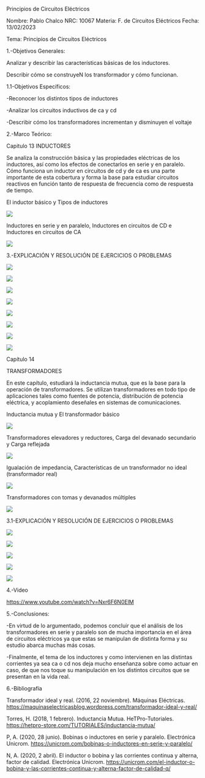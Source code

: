 Principios de Circuitos Eléctricos

Nombre: Pablo Chalco   NRC: 10067  Materia: F. de Circuitos Eléctricos   Fecha: 13/02/2023 

Tema: Principios de Circuitos Eléctricos

1.-Objetivos Generales: 

Analizar y describir las características básicas de los inductores.

Describir cómo se construyeN los transformador y cómo funcionan.

1.1-Objetivos Específicos:

-Reconocer los distintos tipos de inductores

-Analizar los circuitos inductivos de ca y cd

-Describir cómo los transformadores incrementan y disminuyen el voltaje

2.-Marco Teórico:

Capitulo 13 INDUCTORES

Se analiza la construcción básica y las propiedades eléctricas de los inductores, así como los efectos de conectarlos en serie
y en paralelo. Cómo funciona un inductor en circuitos de cd y de ca es una parte importante de esta cobertura y forma la base 
para estudiar circuitos reactivos en función tanto de respuesta de frecuencia como de respuesta de tiempo.

El inductor básico y Tipos de inductores

![](https://github.com/phchalco/Tarea7/blob/main/J1.png)

Inductores en serie y en paralelo, Inductores en circuitos de CD e Inductores en circuitos de CA

![](https://github.com/phchalco/Tarea7/blob/main/J2.png)

3.-EXPLICACIÓN Y RESOLUCIÓN DE EJERCICIOS O PROBLEMAS

![](https://github.com/phchalco/Tarea7/blob/main/A1.jpg)

![](https://github.com/phchalco/Tarea7/blob/main/A2.jpg)

![](https://github.com/phchalco/Tarea7/blob/main/A3.jpg)

![](https://github.com/phchalco/Tarea7/blob/main/A4.jpg)

![](https://github.com/phchalco/Tarea7/blob/main/A5.jpg)

![](https://github.com/phchalco/Tarea7/blob/main/A6.jpg)

![](https://github.com/phchalco/Tarea7/blob/main/A7.jpg)

![](https://github.com/phchalco/Tarea7/blob/main/A8.jpg)

Capítulo 14

TRANSFORMADORES

En este capítulo, estudiará la inductancia mutua, que es la base para la operación de transformadores. Se utilizan transformadores 
en todo tipo de aplicaciones tales como fuentes de potencia, distribución de potencia eléctrica, y acoplamiento deseñales en 
sistemas de comunicaciones.

Inductancia mutua y El transformador básico

![](https://github.com/phchalco/Tarea7/blob/main/H1.png)

Transformadores elevadores y reductores, Carga del devanado secundario y Carga reflejada

![](https://github.com/phchalco/Tarea7/blob/main/H2.png)

Igualación de impedancia, Características de un transformador no ideal (transformador real)

![](https://github.com/phchalco/Tarea7/blob/main/H3.png)

Transformadores con tomas y devanados múltiples

![](https://github.com/phchalco/Tarea7/blob/main/H4.png)

3.1-EXPLICACIÓN Y RESOLUCIÓN DE EJERCICIOS O PROBLEMAS

![](https://github.com/phchalco/Tarea7/blob/main/B1.jpg)

![](https://github.com/phchalco/Tarea7/blob/main/B2.jpg)

![](https://github.com/phchalco/Tarea7/blob/main/B3.jpg)

![](https://github.com/phchalco/Tarea7/blob/main/B4.jpg)

![](https://github.com/phchalco/Tarea7/blob/main/B5.jpg)

4.-Video

https://www.youtube.com/watch?v=Nxr6F6N0ElM

5.-Conclusiones:

-En virtud de lo argumentado, podemos concluir que el análisis de los transformadores en serie y paralelo son de mucha importancia en el área de circuitos eléctricos 
ya que estas se manipulan de distinta forma y su estudio abarca muchas más cosas.

-Finalmente, el tema de los inductores y como intervienen en las distintas corrientes ya sea ca o cd nos deja mucho enseñanza sobre como actuar en caso, de que nos toque su manipulación en los distintos circuitos que se presentan en la vida real.

6.-Bibliografía

Transformador ideal y real. (2016, 22 noviembre). Máquinas Eléctricas. https://maquinaselectricasblog.wordpress.com/transformador-ideal-y-real/

Torres, H. (2018, 1 febrero). Inductancia Mutua. HeTPro-Tutoriales. https://hetpro-store.com/TUTORIALES/inductancia-mutua/

P, A. (2020, 28 junio). Bobinas o inductores en serie y paralelo. Electrónica Unicrom. https://unicrom.com/bobinas-o-inductores-en-serie-y-paralelo/

N, A. (2020, 2 abril). El inductor o bobina y las corrientes continua y alterna, factor de calidad. Electrónica Unicrom. https://unicrom.com/el-inductor-o-bobina-y-las-corrientes-continua-y-alterna-factor-de-calidad-q/
